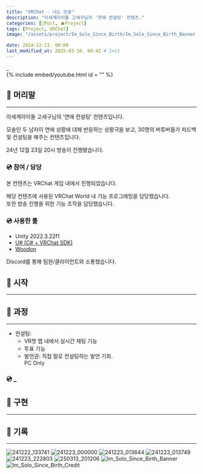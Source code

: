 ```yaml
---
title: "VRChat - 나는 모솔"
description: "이세계아이돌 고세구님의 '연애 컨설팅' 컨텐츠."
categories: [📀Post, 🫐Project]
tags: [Project, VRChat]
image: "/assets/project/Im_Solo_Since_Birth/Im_Solo_Since_Birth_Banner.png"

date: 2024-12-23. 00:00
last_modified_at: 2025-03-10. 00:42 # Init
---
```


_  
{% include embed/youtube.html id = "" %}

## 📀 머리말

---

이세계아이돌 고세구님의 '연애 컨설팅' 컨텐츠입니다.  

모솔인 두 남자이 연애 상황에 대해 반응하는 상황극을 보고, 30명의 버튜버들가 피드백 및 컨설팅을 해주는 컨텐츠입니다.  

24년 12월 23일 20시 방송이 진행됐습니다.  

### 💿 참여 / 담당

본 컨텐츠는 VRChat 게임 내에서 진행되었습니다.  

해당 컨텐츠에 사용된 VRChat World 내 기능 프로그래밍을 담당했습니다.  
또한 방송 진행을 위한 기능 조작을 담당했습니다.  

### 💿 사용한 툴

- Unity 2022.3.22f1
- [U# (C# + VRChat SDK)](https://udonsharp.docs.vrchat.com/)
- [Woodon](https://github.com/wrchat/Woodon)

Discord를 통해 팀원/클라이언트와 소통했습니다.  

## 📀 시작

---

## 📀 과정

---

- 컨설팅:
  - VR챗 맵 내에서 실시간 채팅 기능
  - 투표 기능
  - 발언권: 직접 말로 컨설팅하는 발언 기회.  
PC Only  

### 💿 _

## 📀 구현

---

## 📀 기록

---

![241222_133741](/assets/project/Im_Solo_Since_Birth/241222_133741.png)
![241223_000000](/assets/project/Im_Solo_Since_Birth/241223_000000.png)
![241223_013644](/assets/project/Im_Solo_Since_Birth/241223_013644.png)
![241223_013749](/assets/project/Im_Solo_Since_Birth/241223_013749.png)
![241223_222803](/assets/project/Im_Solo_Since_Birth/241223_222803.png)
![250313_201206](/assets/project/Im_Solo_Since_Birth/250313_201206.png)
![Im_Solo_Since_Birth_Banner](/assets/project/Im_Solo_Since_Birth/Im_Solo_Since_Birth_Banner.png)
![Im_Solo_Since_Birth_Credit](/assets/project/Im_Solo_Since_Birth/Im_Solo_Since_Birth_Credit.png)

